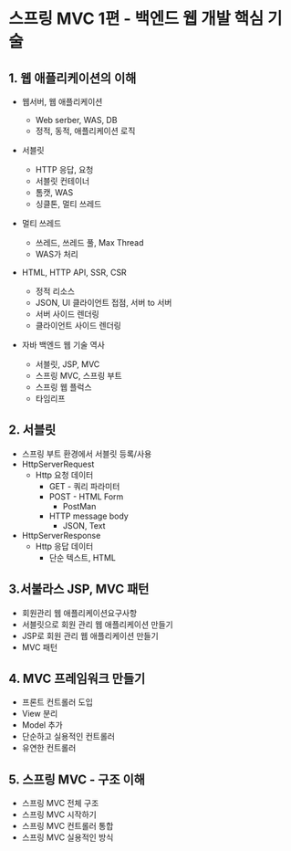  # 스프링 MVC 1편 - 백엔드 웹 개발 핵심 기술

 ## 1. 웹 애플리케이션의 이해
 - 웹서버, 웹 애플리케이션
   - Web serber, WAS, DB
   - 정적, 동적, 애플리케이션 로직

- 서블릿
  - HTTP 응답, 요청
  - 서블릿 컨테이너
  - 톰캣, WAS
  - 싱클톤, 멀티 쓰레드

- 멀티 쓰레드
  - 쓰레드, 쓰레드 풀, Max Thread
  - WAS가 처리

- HTML, HTTP API, SSR, CSR
  - 정적 리소스
  - JSON, UI 클라이언트 접점, 서버 to 서버
  - 서버 사이드 렌더링
  - 클라이언트 사이드 렌더링

- 자바 백엔드 웹 기술 역사
  - 서블릿, JSP, MVC
  - 스프링 MVC, 스프링 부트
  - 스프링 웹 플럭스
  - 타임리프

## 2. 서블릿
- 스프링 부트 환경에서 서블릿 등록/사용
- HttpServerRequest
  - Http 요청 데이터
    - GET - 쿼리 파라미터
    - POST - HTML Form
      - PostMan
    - HTTP message body
      - JSON, Text
- HttpServerResponse
  - Http 응답 데이터
    - 단순 텍스트, HTML

## 3.서불라스 JSP, MVC 패턴
- 회원관리 웹 애플리케이션요구사항
- 서블릿으로 회원 관리 웹 애플리케이션 만들기
- JSP로 회원 관리 웹 애플리케이션 만들기
- MVC 패턴

## 4. MVC 프레임워크 만들기
- 프론트 컨트롤러 도입
- View 분리
- Model 추가
- 단순하고 실용적인 컨트롤러
- 유연한 컨트롤러

## 5. 스프링 MVC - 구조 이해
- 스프링 MVC 전체 구조
- 스프링 MVC 시작하기
- 스프링 MVC 컨트롤러 통합
- 스프링 MVC 실용적인 방식